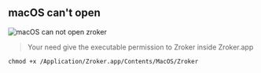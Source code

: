## macOS can't open

![macOS can not open zroker](./img/macos.png)
> Your need give the executable permission to Zroker inside Zroker.app

`chmod +x /Application/Zroker.app/Contents/MacOS/Zroker`

